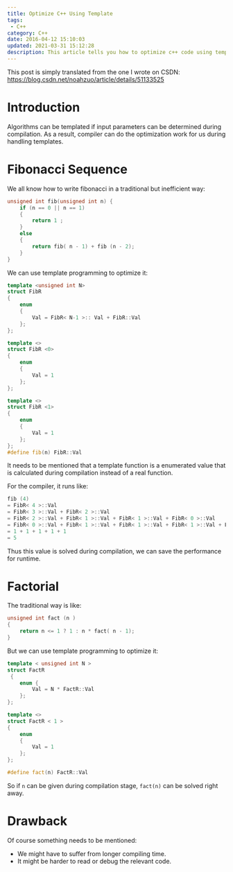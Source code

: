 ```yaml
---
title: Optimize C++ Using Template
tags: 
 - C++
category: C++
date: 2016-04-12 15:10:03
updated: 2021-03-31 15:12:28
description: This article tells you how to optimize c++ code using template. 
---
```


This post is simply translated from the one I wrote on CSDN: https://blog.csdn.net/noahzuo/article/details/51133525

# Introduction

Algorithms can be templated if input parameters can be determined during compilation. As a result, compiler can do the optimization work for us during handling templates. 



# Fibonacci Sequence

We all know how to write fibonacci in a traditional but inefficient way: 

```cpp
unsigned int fib(unsigned int n) {
    if (n == 0 || n == 1)
    {
        return 1 ;
    }
    else
    {
        return fib( n - 1) + fib (n - 2); 
    }
}
```

We can use template programming to optimize it: 

```cpp
template <unsigned int N>
struct FibR 
{ 
    enum 
    { 
        Val = FibR< N-1 >:: Val + FibR::Val 
    }; 
};

template <>
struct FibR <0> 
{ 
    enum 
    { 
        Val = 1 
    };
}; 

template <>
struct FibR <1> 
{ 
    enum 
    { 
        Val = 1 
    };
};
#define fib(n) FibR::Val
```

It needs to be mentioned that a template function is a enumerated value that is calculated during compilation instead of a real function. 

For the compiler, it runs like: 

```cpp
fib (4)
= FibR< 4 >::Val
= FibR< 3 >::Val + FibR< 2 >::Val
= FibR< 2 >::Val + FibR< 1 >::Val + FibR< 1 >::Val + FibR< 0 >::Val
= FibR< 0 >::Val + FibR< 1 >::Val + FibR< 1 >::Val + FibR< 1 >::Val + FibR< 0>:: Val
= 1 + 1 + 1 + 1 + 1
= 5
```

Thus this value is solved during compilation, we can save the performance for runtime. 

# Factorial

The traditional way is like: 

```cpp
unsigned int fact (n ) 
{ 
    return n <= 1 ? 1 : n * fact( n - 1); 
}
```

But we can use template programming to optimize it: 

```cpp
template < unsigned int N >
struct FactR
 { 
    enum { 
        Val = N * FactR::Val 
    }; 
};

template <> 
struct FactR < 1 >
{
    enum 
    {
        Val = 1
    };
}; 

#define fact(n) FactR::Val
```

So if `n` can be given during compilation stage, `fact(n)` can be solved right away. 





# Drawback

Of course something needs to be mentioned: 

- We might have to suffer from longer compiling time. 
- It might be harder to read or debug the relevant code. 


